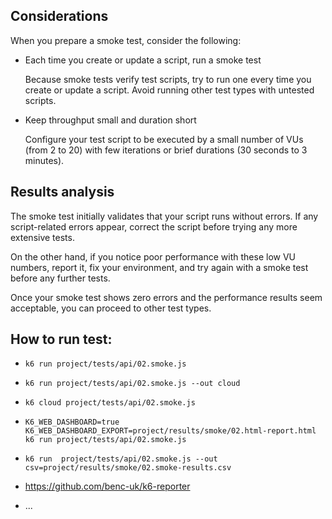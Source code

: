## Considerations
When you prepare a smoke test, consider the following:

- Each time you create or update a script, run a smoke test

  Because smoke tests verify test scripts, try to run one every time you create or update a script. Avoid running other test types with untested scripts.

- Keep throughput small and duration short

  Configure your test script to be executed by a small number of VUs (from 2 to 20) with few iterations or brief durations (30 seconds to 3 minutes).

## Results analysis
The smoke test initially validates that your script runs without errors. If any script-related errors appear, correct the script before trying any more extensive tests.

On the other hand, if you notice poor performance with these low VU numbers, report it, fix your environment, and try again with a smoke test before any further tests.

Once your smoke test shows zero errors and the performance results seem acceptable, you can proceed to other test types.

## How to run test:

- `k6 run project/tests/api/02.smoke.js`

- `k6 run project/tests/api/02.smoke.js --out cloud`

- `k6 cloud project/tests/api/02.smoke.js`

- `K6_WEB_DASHBOARD=true K6_WEB_DASHBOARD_EXPORT=project/results/smoke/02.html-report.html k6 run project/tests/api/02.smoke.js`

- `k6 run  project/tests/api/02.smoke.js --out csv=project/results/smoke/02.smoke-results.csv`

- https://github.com/benc-uk/k6-reporter

- ...
